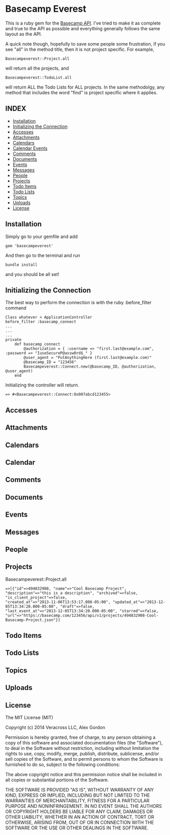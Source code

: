 Basecamp Everest
===============

This is a ruby gem for the [Basecamp API](https://github.com/basecamp/bcx-api/). I've tried to make it as complete and true to the API as possible and everything generally follows the same layout as the API. 

A quick note though, hopefully to save some people some frustration, if you see "all" in the method title, then it is not project specific. For example, 

```
Basecampeverest::Project.all 
```

will return all the projects, and 

```
Basecampeverest::TodoList.all 
```

will return ALL the Todo Lists for ALL projects. In the same methodolgy, any method that includes the word "find" is project specific where it applies. 


INDEX
----------------
* [Installation](https://github.com/alexggordon/Basecampeverest#installation)
* [Initializing the Connection](https://github.com/alexggordon/Basecampeverest#initializing-the-connection)
* [Accesses](https://github.com/alexggordon/Basecampeverest#accesses)
* [Attachments](https://github.com/alexggordon/Basecampeverest#Attachments)
* [Calendars](https://github.com/alexggordon/Basecampeverest#Calendars)
* [Calendar Events](https://github.com/alexggordon/Basecampeverest#calendar-events)
* [Comments](https://github.com/alexggordon/Basecampeverest#comments)
* [Documents](https://github.com/alexggordon/Basecampeverest#documents)
* [Events](https://github.com/alexggordon/Basecampeverest#events)
* [Messages](https://github.com/alexggordon/Basecampeverest#messages)
* [People](https://github.com/alexggordon/Basecampeverest#people)
* [Projects](https://github.com/alexggordon/Basecampeverest#projects)
* [Todo Items](https://github.com/alexggordon/Basecampeverest#todo-items)
* [Todo Lists](https://github.com/alexggordon/Basecampeverest#todo-lists)
* [Topics](https://github.com/alexggordon/Basecampeverest#topics)
* [Uploads](https://github.com/alexggordon/Basecampeverest#uploads)
* [License](https://github.com/alexggordon/Basecampeverest#license)


Installation
----------------
Simply go to your gemfile and add

```
gem 'basecampeverest'
```

And then go to the terminal and run

```
bundle install
```
and you should be all set!


Initializing the Connection
----------------

The best way to perform the connection is with the ruby :before_filter command 

```
Class whatever < ApplicationController
before_filter :basecamp_connect
...
...
...
private
	def basecamp_connect
		@authorization = { :username => "first.last@example.com", :password => "IuseSecureP@assw0rd$_" }
		@user_agent = "PutAnythingHere (first.last@example.com)"
		@basecamp_ID = "123456"
		Basecampeverest::Connect.new(@basecamp_ID, @authorization, @user_agent)
	end

```

Initializing the controller will return.

```
=> #<Basecampeverest::Connect:0x007abcd123455>
```

Accesses
----------------

Attachments
----------------

Calendars
----------------

Calendar
----------------

Comments
----------------

Documents
----------------

Events
----------------

Messages
----------------

People
----------------

Projects
----------------

Basecampeverest::Project.all

```
=>[{"id"=>494832908, "name"=>"Cool Basecamp Project", "description"=>"this is a description", "archived"=>false, "is_client_project"=>false, 
"created_at"=>"2013-11-06T13:53:17.000-05:00", "updated_at"=>"2013-12-05T13:34:20.000-05:00", "draft"=>false,
"last_event_at"=>"2013-12-05T13:34:20.000-05:00", "starred"=>false,
"url"=>"https://basecamp.com/123456/api/v1/projects/494832908-Cool-Basecamp-Project.json"}]
```


Todo Items
----------------

Todo Lists
----------------

Topics
----------------

Uploads
----------------

License
----------------
The MIT License (MIT)

Copyright (c) 2014 Veracross LLC, Alex Gordon

Permission is hereby granted, free of charge, to any person obtaining a copy
of this software and associated documentation files (the "Software"), to deal
in the Software without restriction, including without limitation the rights
to use, copy, modify, merge, publish, distribute, sublicense, and/or sell
copies of the Software, and to permit persons to whom the Software is
furnished to do so, subject to the following conditions:

The above copyright notice and this permission notice shall be included in
all copies or substantial portions of the Software.

THE SOFTWARE IS PROVIDED "AS IS", WITHOUT WARRANTY OF ANY KIND, EXPRESS OR
IMPLIED, INCLUDING BUT NOT LIMITED TO THE WARRANTIES OF MERCHANTABILITY,
FITNESS FOR A PARTICULAR PURPOSE AND NONINFRINGEMENT. IN NO EVENT SHALL THE
AUTHORS OR COPYRIGHT HOLDERS BE LIABLE FOR ANY CLAIM, DAMAGES OR OTHER
LIABILITY, WHETHER IN AN ACTION OF CONTRACT, TORT OR OTHERWISE, ARISING FROM,
OUT OF OR IN CONNECTION WITH THE SOFTWARE OR THE USE OR OTHER DEALINGS IN
THE SOFTWARE.
